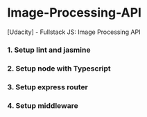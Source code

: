 # Image-Processing-API

[Udacity] - Fullstack JS: Image Processing API

### 1. Setup lint and jasmine
### 2. Setup node with Typescript
### 3. Setup express router
### 4. Setup middleware
